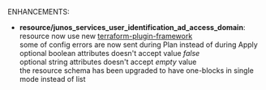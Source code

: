 <!-- markdownlint-disable-file MD013 MD041 -->
ENHANCEMENTS:

* **resource/junos_services_user_identification_ad_access_domain**: resource now use new [terraform-plugin-framework](https://github.com/hashicorp/terraform-plugin-framework)  
  some of config errors are now sent during Plan instead of during Apply  
  optional boolean attributes doesn't accept value *false*  
  optional string attributes doesn't accept *empty* value  
  the resource schema has been upgraded to have one-blocks in single mode instead of list  
